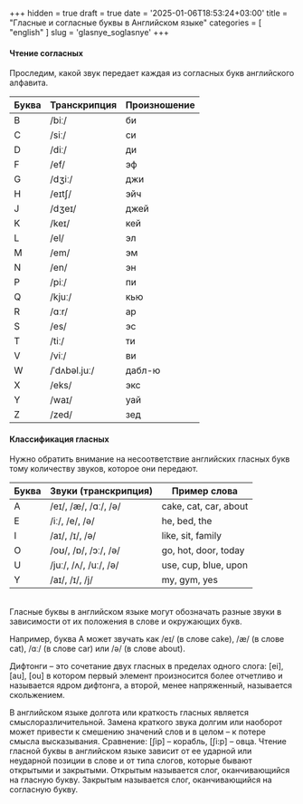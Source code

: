 +++
hidden = true
draft = true
date = '2025-01-06T18:53:24+03:00'
title = "Гласные и согласные буквы в Английском языке"
categories = [ "english" ]
slug = 'glasnye_soglasnye'
+++

#### Чтение согласных

Проследим, какой звук передает каждая из согласных букв 
английского алфавита.

| Буква | Транскрипция | Произношение  |
|--------|--------------|-------------------------|
| B      | /biː/        | би                      |
| C      | /siː/        | си                      |
| D      | /diː/        | ди                      |
| F      | /ef/         | эф                      |
| G      | /dʒiː/       | джи                     |
| H      | /eɪtʃ/       | эйч                     |
| J      | /dʒeɪ/       | джей                    |
| K      | /keɪ/        | кей                     |
| L      | /el/         | эл                      |
| M      | /em/         | эм                      |
| N      | /en/         | эн                      |
| P      | /piː/        | пи                      |
| Q      | /kjuː/       | кью                     |
| R      | /ɑːr/        | ар                      |
| S      | /es/         | эс                      |
| T      | /tiː/        | ти                      |
| V      | /viː/        | ви                      |
| W      | /ˈdʌbəl.juː/ | дабл-ю                  |
| X      | /eks/        | экс                     |
| Y      | /waɪ/        | уай                     |
| Z      | /zed/ | зед             |


#### Классификация гласных

Нужно обратить внимание на несоответствие английских гласных букв
тому количеству звуков, которое они передают.

| Буква | Звуки (транскрипция) | Пример слова          |
|--------|-----------------------|-----------------------|
| A      | /eɪ/, /æ/, /ɑː/, /ə/  | cake, cat, car, about |
| E      | /iː/, /e/, /ə/        | he, bed, the         |
| I      | /aɪ/, /ɪ/, /ə/        | like, sit, family    |
| O      | /oʊ/, /ɒ/, /ɔː/, /ə/  | go, hot, door, today |
| U      | /juː/, /ʌ/, /uː/, /ə/ | use, cup, blue, upon |
| Y      | /aɪ/, /ɪ/, /j/        | my, gym, yes         |

<br>
Гласные буквы в английском языке могут обозначать разные 
звуки в зависимости от их положения в слове и окружающих букв.

Например, буква A может звучать как /eɪ/ (в слове cake), /æ/ (в слове cat), 
/ɑː/ (в слове car) или /ə/ (в слове about).

Дифтонги – это сочетание двух гласных в пределах одного слога:
[ei], [au], [ou] в котором первый элемент произносится более отчетливо и
называется ядром дифтонга, а второй, менее напряженный, называется
скольжением.

В английском языке долгота или краткость гласных
является смыслоразличительной. Замена краткого звука долгим или
наоборот может привести к смешению значений слов и в целом – к потере
смысла высказывания. Сравнение: [ʃip] – корабль, [ʃi:p] – овца. Чтение
гласной буквы в английском языке зависит от ее ударной или неударной
позиции в слове и от типа слогов, которые бывают открытыми и закрытыми. 
Открытым называется слог, оканчивающийся на гласную букву.
Закрытым называется слог, оканчивающийся на согласную букву.